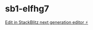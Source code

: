 # sb1-elfhg7

[Edit in StackBlitz next generation editor ⚡️](https://stackblitz.com/~/github.com/lyj778899/sb1-elfhg7)